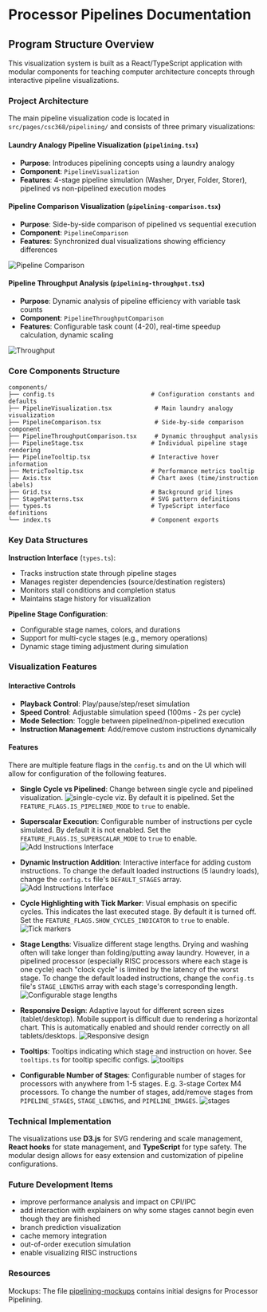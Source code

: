 # Processor Pipelines Documentation

## Program Structure Overview

This visualization system is built as a React/TypeScript application with modular components for teaching computer architecture concepts through interactive pipeline visualizations.

### Project Architecture

The main pipeline visualization code is located in `src/pages/csc368/pipelining/` and consists of three primary visualizations:

#### Laundry Analogy Pipeline Visualization (`pipelining.tsx`)

- **Purpose**: Introduces pipelining concepts using a laundry analogy
- **Component**: `PipelineVisualization`
- **Features**: 4-stage pipeline simulation (Washer, Dryer, Folder, Storer), pipelined vs non-pipelined execution modes


#### Pipeline Comparison Visualization (`pipelining-comparison.tsx`)

- **Purpose**: Side-by-side comparison of pipelined vs sequential execution
- **Component**: `PipelineComparison`
- **Features**: Synchronized dual visualizations showing efficiency differences

![Pipeline Comparison](comparison.png)

#### Pipeline Throughput Analysis (`pipelining-throughput.tsx`)

- **Purpose**: Dynamic analysis of pipeline efficiency with variable task counts
- **Component**: `PipelineThroughputComparison`
- **Features**: Configurable task count (4-20), real-time speedup calculation, dynamic scaling

![Throughput](throughput.png)

### Core Components Structure

```
components/
├── config.ts                           # Configuration constants and defaults
├── PipelineVisualization.tsx            # Main laundry analogy visualization
├── PipelineComparison.tsx               # Side-by-side comparison component
├── PipelineThroughputComparison.tsx     # Dynamic throughput analysis
├── PipelineStage.tsx                   # Individual pipeline stage rendering
├── PipelineTooltip.tsx                 # Interactive hover information
├── MetricTooltip.tsx                   # Performance metrics tooltip
├── Axis.tsx                            # Chart axes (time/instruction labels)
├── Grid.tsx                            # Background grid lines
├── StagePatterns.tsx                   # SVG pattern definitions
├── types.ts                            # TypeScript interface definitions
└── index.ts                            # Component exports
```

### Key Data Structures

**Instruction Interface** (`types.ts`):

- Tracks instruction state through pipeline stages
- Manages register dependencies (source/destination registers)
- Monitors stall conditions and completion status
- Maintains stage history for visualization

**Pipeline Stage Configuration**:

- Configurable stage names, colors, and durations
- Support for multi-cycle stages (e.g., memory operations)
- Dynamic stage timing adjustment during simulation

### Visualization Features

#### Interactive Controls

- **Playback Control**: Play/pause/step/reset simulation
- **Speed Control**: Adjustable simulation speed (100ms - 2s per cycle)
- **Mode Selection**: Toggle between pipelined/non-pipelined execution
- **Instruction Management**: Add/remove custom instructions dynamically

#### Features

There are multiple feature flags in the `config.ts` and on the UI which will allow for configuration of the following features.

- **Single Cycle vs Pipelined**: Change between single cycle and pipelined visualization.
  ![single-cycle viz](single-cycle.png). By default it is pipelined. Set the `FEATURE_FLAGS.IS_PIPELINED_MODE` to `true` to enable.

- **Superscalar Execution**: Configurable number of instructions per cycle simulated. By default it is not enabled. Set the `FEATURE_FLAGS.IS_SUPERSCALAR_MODE` to `true` to enable.
  ![Add Instructions Interface](superscalar-config.png)

- **Dynamic Instruction Addition**: Interactive interface for adding custom instructions. To change the default loaded instructions (5 laundry loads), change the `config.ts` file's `DEFAULT_STAGES` array.
  ![Add Instructions Interface](add-instructions.png)

- **Cycle Highlighting with Tick Marker**: Visual emphasis on specific cycles. This indicates the last executed stage. By default it is turned off. Set the `FEATURE_FLAGS.SHOW_CYCLES_INDICATOR` to `true` to enable.
  ![Tick markers](tick-marker.png)

- **Stage Lengths**: Visualize different stage lengths. Drying and washing often will take longer than folding/putting away laundry. However, in a pipelined processor (especially RISC processors where each stage is one cycle) each "clock cycle" is limited by the latency of the worst stage. To change the default loaded instructions, change the `config.ts` file's `STAGE_LENGTHS` array with each stage's corresponding length.
  ![Configurable stage lengths](configurable-stage-lengths.png)

- **Responsive Design**: Adaptive layout for different screen sizes (tablet/desktop). Mobile support is difficult due to rendering a horizontal chart. This is automatically enabled and should render correctly on all tablets/desktops.
  ![Responsive design](responsive.png)

- **Tooltips**: Tooltips indicating which stage and instruction on hover. See `tooltips.ts` for tooltip specific configs.
  ![tooltips](tooltips.png)

- **Configurable Number of Stages**: Configurable number of stages for processors with anywhere from 1-5 stages. E.g. 3-stage Cortex M4 processors. To change the number of stages, add/remove stages from `PIPELINE_STAGES`, `STAGE_LENGTHS`, and `PIPELINE_IMAGES`.
  ![stages](stages.png)

### Technical Implementation

The visualizations use **D3.js** for SVG rendering and scale management, **React hooks** for state management, and **TypeScript** for type safety. The modular design allows for easy extension and customization of pipeline configurations.

### Future Development Items

- improve performance analysis and impact on CPI/IPC
- add interaction with explainers on why some stages cannot begin even though they are finished
- branch prediction visualization
- cache memory integration
- out-of-order execution simulation
- enable visualizing RISC instructions

### Resources

Mockups: The file [pipelining-mockups](pipelining-mockups.pdf) contains initial designs for Processor Pipelining.
